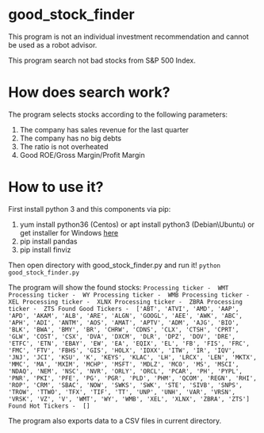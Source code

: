 # good_stock_finder
This program is not an individual investment recommendation and cannot be used as a robot advisor.

This program search not bad stocks from S&P 500 Index.

# How does search work?
The program selects stocks according to the following parameters:
1. The company has sales revenue for the last quarter
2. The company has no big debts
3. The ratio is not overheated
4. Good ROE/Gross Margin/Profit Margin

# How to use it?

First install python 3 and this components via pip:
1. yum install python36 (Centos) or apt install python3 (Debian\Ubuntu) or get installer for Windows [here](https://www.python.org/downloads/windows/)
2. pip install pandas
3. pip install finviz

Then open directory with good_stock_finder.py and run it!
`python good_stock_finder.py`

The program will show the found stocks:
`Processing ticker -  WMT
Processing ticker -  WY
Processing ticker -  WMB
Processing ticker -  XEL
Processing ticker -  XLNX
Processing ticker -  ZBRA
Processing ticker -  ZTS
Found Good Tickers -  ['ABT', 'ATVI', 'AMD', 'AAP', 'APD', 'AKAM', 'ALB', 'ARE', 'ALGN', 'GOOGL', 'AEE', 'AWK', 'ABC', 'APH', 'ADI', 'ANTM', 'AOS', 'AMAT', 'APTV', 'ADM', 'AJG', 'BIO', 'BLK', 'BWA', 'BMY', 'BR', 'CHRW', 'CDNS', 'CLX', 'CTSH', 'CPRT', 'GLW', 'COST', 'CSX', 'DVA', 'DXCM', 'DLR', 'DPZ', 'DOV', 'DRE', 'ETFC', 'ETN', 'EBAY', 'EW', 'EA', 'EQIX', 'EL', 'FB', 'FIS', 'FRC', 'FMC', 'FTV', 'FBHS', 'GIS', 'HOLX', 'IDXX', 'ITW', 'IR', 'IQV', 'JNJ', 'JCI', 'KSU', 'K', 'KEYS', 'KLAC', 'LH', 'LRCX', 'LEN', 'MKTX', 'MMC', 'MA', 'MXIM', 'MCHP', 'MSFT', 'MDLZ', 'MCO', 'MS', 'MSCI', 'NDAQ', 'NEM', 'NSC', 'NVR', 'ORLY', 'ORCL', 'PCAR', 'PH', 'PYPL', 'PNR', 'PKI', 'PFE', 'PG', 'PGR', 'PLD', 'PHM', 'QCOM', 'REGN', 'RHI', 'ROP', 'CRM', 'SBAC', 'NOW', 'SWKS', 'SWK', 'STE', 'SIVB', 'SNPS', 'TROW', 'TTWO', 'TFX', 'TIF', 'TT', 'UNP', 'UNH', 'VAR', 'VRSN', 'VRSK', 'VZ', 'V', 'WMT', 'WY', 'WMB', 'XEL', 'XLNX', 'ZBRA', 'ZTS']
Found Hot Tickers -  []`

The program also exports data to a CSV files in current directory.
